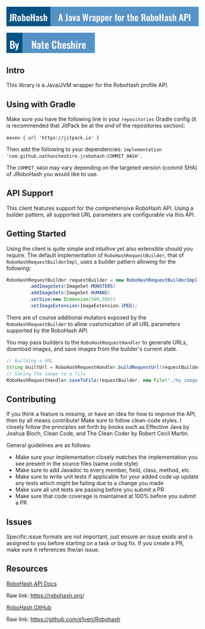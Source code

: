 ![Title](./assets/robohash.png)

![Author](./assets/author.png)

## Intro

This library is a Java/JVM wrapper for the RoboHash profile API.

## Using with Gradle

Make sure you have the following line in your `repositories` Gradle config (it is recommended that JitPack be at the
_end_ of the repositories section):

`maven { url 'https://jitpack.io' }`

Then add the following to your dependencies: `implementation 'com.github.nathancheshire.jrobohash:COMMIT_HASH'`.

The `COMMIT_HASH` may vary depending on the targeted version (commit SHA) of JRoboHash you would like to use.

## API Support

This client features support for the comprehensive RoboHash API.
Using a builder pattern, all supported URL parameters are configurable via this API.

## Getting Started

Using the client is quite simple and intuitive yet also extensible should you require. The default implementation
of `RoboHashRequestBuilder`, that of `RoboHashRequestBuilderImpl`, uses a builder pattern allowing for the following:

```java
RoboHashRequestBuilder requestBuilder = new RoboHashRequestBuilderImpl('MY_AVATAR_KEY')
        .addImageSets(ImageSet.MONSTERS)
        .addImageSets(ImageSet.HUMANS)
        .setSize(new Dimension(500,500))
        .setImageExtension(ImageExtension.JPEG);
```

There are of course additional mutators exposed by the `RoboHashRequestBuilder` to allow customization of all URL
parameters
supported by the RoboHash API.

You may pass builders to the `RoboHashRequestHandler` to generate URLs, download images, and save images from the
builder's current state.

```java
// Building a URL
String builtUrl = RoboHashRequestHandler.buildRequestUrl(requestBuilder);
// Saving the image to a file
RoboHashRequestHandler.saveToFile(requestBuilder, new File("./my_image.jpeg"));
```

## Contributing

If you think a feature is missing, or have an idea for how to improve the API, then by all means contribute! Make sure
to follow clean-code styles. I closely follow the principles set forth by books such as Effective Java by Joshua Bloch,
Clean Code, and The Clean Coder by Robert Cecil Martin.

General guidelines are as follows:

- Make sure your implementation closely matches the implementation you see present in the source files (same code style)
- Make sure to add Javadoc to every member, field, class, method, etc.
- Make sure to write unit tests if applicable for your added code up update any tests which might be failing due to a
  change you made
- Make sure all unit tests are passing before you submit a PR
- Make sure that code coverage is maintained at 100% before you submit a PR

## Issues

Specific issue formats are not important, just ensure an issue exists and is assigned to you before starting on a task
or bug fix. If you create a PR, make sure it references the/an issue.

## Resources

[RoboHash API Docs](https://robohash.org/)

Raw link: https://robohash.org/

[RoboHash GitHub](https://github.com/e1ven/Robohash)

Raw link: https://github.com/e1ven/Robohash